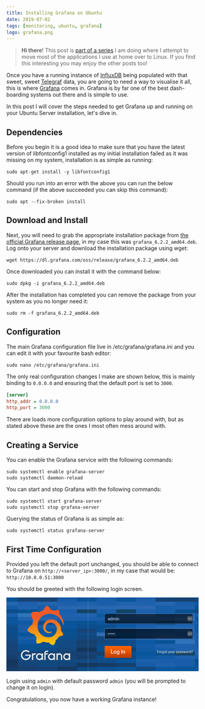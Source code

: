 ```yaml
---
title: Installing Grafana on Ubuntu
date: 2019-07-02
tags: [monitoring, ubuntu, grafana]
logo: grafana.png
---
```


> **Hi there**! This post is [part of a series](/series/) I am doing where I attempt to move most of the applications I use at home over to Linux. If you find this interesting you may enjoy the other posts too!

Once you have a running instance of [InfluxDB](/blog/2019/2019-06-14/post1/) being populated with that sweet, sweet [Telegraf](/blog/2019/2019-06-17/post/) data, you are going to need a way to visualise it all, this is where [Grafana](https://grafana.com/) comes in. Grafana is by far one of the best dash-boarding systems out there and is simple to use.

In this post I will cover the steps needed to get Grafana up and running on your Ubuntu Server installation, let's dive in.

## Dependencies

Before you begin it is a good idea to make sure that you have the latest version of libfontconfig1 installed as my initial installation failed as it was missing on my system, installation is as simple as running:

```shell
sudo apt-get install -y libfontconfig1
```

Should you run into an error with the above you can run the below command (if the above succeeded you can skip this command):

```shell
sudo apt --fix-broken install
```

## Download and Install

Next, you will need to grab the appropriate installation package from [the official Grafana release page](https://grafana.com/grafana/download), in my case this was `grafana_6.2.2_amd64.deb`. Log onto your server and download the installation package using wget:

```shell
wget https://dl.grafana.com/oss/release/grafana_6.2.2_amd64.deb
```

Once downloaded you can install it with the command below:

```shell
sudo dpkg -i grafana_6.2.2_amd64.deb
```

After the installation has completed you can remove the package from your system as you no longer need it:

```shell
sudo rm -f grafana_6.2.2_amd64.deb
```

## Configuration

The main Grafana configuration file live in /etc/grafana/grafana.ini and you can edit it with your favourite bash editor:

```shell
sudo nano /etc/grafana/grafana.ini
```

The only real configuration changes I make are shown below, this is mainly binding to `0.0.0.0` and ensuring that the default port is set to `3000`.

```ini
[server]
http_addr = 0.0.0.0
http_port = 3000
```

There are loads more configuration options to play around with, but as stated above these are the ones I most often mess around with.

## Creating a Service

You can enable the Grafana service with the following commands:

```shell
sudo systemctl enable grafana-server
sudo systemctl daemon-reload
```

You can start and stop Grafana with the following commands:

```shell
sudo systemctl start grafana-server
sudo systemctl stop grafana-server
```

Querying the status of Grafana is as simple as:

```shell
sudo systemctl status grafana-server
```

## First Time Configuration

Provided you left the default port unchanged, you should be able to connect to Grafana on `http://<server_ip>:3000/`, in my case that would be: `http://10.0.0.51:3000`

You should be greeted with the following login screen.

<img src="./001.png" alt="">

Login using `admin` with default password `admin` (you will be prompted to change it on login).

Congratulations, you now have a working Grafana instance!
